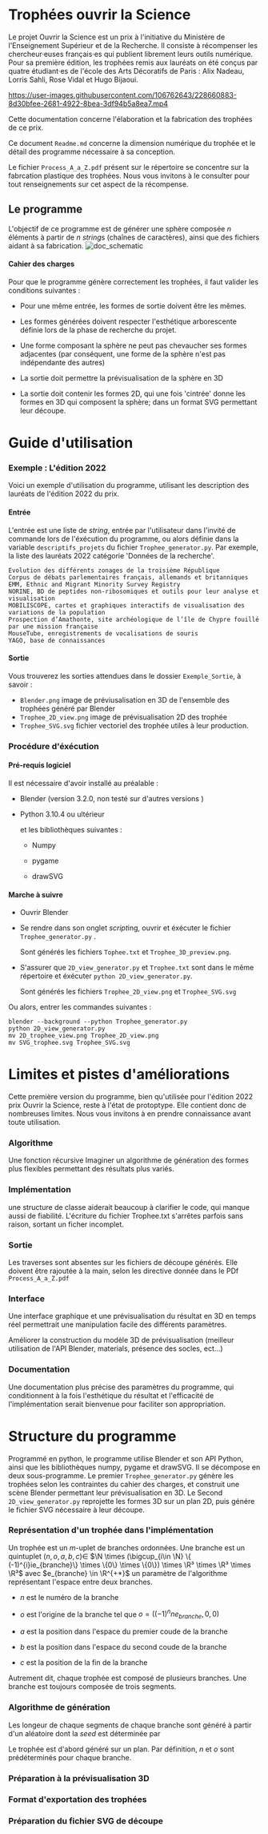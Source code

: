 # Trophées ouvrir la Science

Le projet Ouvrir la Science est un prix à l'initiative  du Ministère de l'Enseignement Supérieur et de la Recherche. Il consiste à récompenser les chercheur·euses français·es qui publient librement leurs outils numérique.  Pour sa première édition,  les trophées remis aux lauréats on été conçus par quatre étudiant·es de l'école des Arts Décoratifs de Paris :  Alix Nadeau, Lorris Sahli, Rose Vidal et Hugo Bijaoui.

https://user-images.githubusercontent.com/106762643/228660883-8d30bfee-2681-4922-8bea-3df94b5a8ea7.mp4

Cette documentation concerne l'élaboration et la fabrication des trophées de ce prix. 

Ce document `Readme.md` concerne la dimension numérique du trophée et le détail des programme nécessaire à sa conception. 

Le fichier `Process_A_a_Z.pdf` présent sur le répertoire se concentre sur la fabrcation plastique des trophées. Nous vous invitons à le consulter pour tout renseignements sur cet aspect de la récompense.


## Le programme

L'objectif de ce programme est de générer une sphère composée $n$ éléments à partir de $n$ *string*s (chaînes de caractères), ainsi que des fichiers aidant à sa fabrication. 
![doc_schematic](https://user-images.githubusercontent.com/91726252/229767439-15274b76-7629-405d-8ef8-0d283c0d15f1.png)

#### Cahier des charges

Pour que le programme génère correctement les trophées, il faut valider les conditions suivantes : 

* Pour une même entrée, les formes de sortie doivent être les mêmes.

* Les formes générées doivent respecter l'esthétique arborescente définie lors de la phase de recherche du projet. 

* Une forme composant la sphère ne peut pas chevaucher ses formes adjacentes (par conséquent, une forme de la sphère n'est pas indépendante des autres)

* La sortie doit permettre la prévisualisation de la sphère en 3D

* La sortie doit contenir les formes 2D, qui une fois 'cintrée' donne les formes en 3D qui composent la sphère; dans un format SVG permettant leur découpe. 

# Guide d'utilisation

### Exemple : L'édition 2022

Voici un exemple d'utilisation du programme, utilisant les description des lauréats de l'édition 2022 du prix. 

#### Entrée

L'entrée est une liste de *string*, entrée par l'utilisateur dans l'invité de commande lors de l'éxécution du programme, ou alors définie dans la variable `descriptifs_projets` du fichier `Trophee_generator.py`. Par exemple, la liste des lauréats 2022 catégorie 'Données de la recherche'.

```
Evolution des différents zonages de la troisième République
Corpus de débats parlementaires français, allemands et britanniques 
EMM, Ethnic and Migrant Minority Survey Registry
NORINE, BD de peptides non-ribosomiques et outils pour leur analyse et visualisation
MOBILISCOPE, cartes et graphiques interactifs de visualisation des variations de la population
Prospection d’Amathonte, site archéologique de l’île de Chypre fouillé par une mission française
MouseTube, enregistrements de vocalisations de souris
YAGO, base de connaissances
```
#### Sortie

Vous trouverez les sorties attendues dans le dossier `Exemple_Sortie`, à savoir : 
* `Blender.png` image de préviusalisation en 3D de l'ensemble des trophées généré par Blender
* `Trophee_2D_view.png` image de prévisualisation 2D des trophée
* `Trophee_SVG.svg` fichier vectoriel des trophée utiles à leur production.

### Procédure d'éxécution

#### Pré-requis logiciel

Il est nécessaire d'avoir installé au préalable :

* Blender (version 3.2.0, non testé sur d'autres versions )

* Python 3.10.4 ou ultérieur 
  
  et les bibliothèques suivantes : 
  
  * Numpy
  
  * pygame
  
  * drawSVG

#### Marche à suivre

* Ouvrir Blender

* Se rendre dans son onglet *script*ing, ouvrir et éxécuter le fichier `Trophee_generator.py` . 
  
  Sont générés les fichiers `Tophee.txt` et `Trophee_3D_preview.png`.

* S'assurer que `2D_view_generator.py` et `Trophee.txt` sont dans le même répertoire et éxécuter `python 2D_view_generator.py`.
  
  Sont générés les fichiers `Trophee_2D_view.png` et `Trophee_SVG.svg`
  
Ou alors, entrer les commandes suivantes : 
  ```
  blender --background --python Trophee_generator.py
  python 2D_view_generator.py
  mv 2D_trophee_view.png Trophee_2D_view.png
  mv SVG_trophee.svg Trophee_SVG.svg
  ```

# Limites et pistes d'améliorations

Cette première version du programme, bien qu'utilisée pour l'édition 2022 prix Ouvrir la Science, reste à l'état de protoptype. Elle contient donc de nombreuses limites. Nous vous invitons à en prendre connaissance avant toute utilisation.

### Algorithme

Une fonction récursive
Imaginer un algorithme de génération des formes plus flexibles permettant des résultats plus variés. 

### Implémentation

une structure de classe aiderait beaucoup à clarifier le code, qui manque aussi de fiabilité.
L'écriture du fichier Trophee.txt s'arrêtes parfois sans raison, sortant un ficher incomplet.

### Sortie

Les traverses sont absentes sur les fichiers de découpe générés. Elle doivent être rajoutée à la main, selon les directive donnée dans le PDf `Process_A_a_Z.pdf`

### Interface

Une interface graphique et une prévisualisation du résultat en 3D en temps réel permettrait une manipulation facile des différents paramètres.

Améliorer la construction du modèle 3D de prévisualisation (meilleur utilisation de l'API Blender, materials, présence des socles, ect...)

### Documentation

Une documentation plus précise des paramètres du programme, qui conditionnent à la fois l'esthétique du résultat et l'efficacité de l'implémentation serait bienvenue pour faciliter son appropriation.


# Structure du programme

Programmé en python, le programme utilise Blender et son API Python, ainsi que les bibliothèques numpy, pygame et drawSVG. Il se décompose en deux sous-programme.
Le premier `Trophee_generator.py` génère les trophées selon les contraintes du cahier des charges, et construit une scène Blender permettant leur prévisualisation en 3D.
Le Second `2D_view_generator.py` reprojette les formes 3D sur un plan 2D, puis génére le fichier SVG nécessaire à leur découpe. 

### Représentation d'un trophée dans l'implémentation

Un trophée est un $m$-uplet de branches ordonnées. Une branche est un quintuplet $(n,o,a,b,c) \in$ $\N \times (\bigcup_{i\in \N} \{ (-1)^{i}ie_{branche}\} \times \{0\} \times \{0\}) \times \R³ \times \R³ \times \R³$  avec $e_{branche} \in \R^{+*}$ un paramètre de l'algorithme représentant l'espace entre deux branches. 

- $n$ est le numéro de la branche 

- $o$ est l'origine de la branche tel que $o=((-1)^n ne_{branche},0,0)$

- $a$ est la position dans l'espace du premier coude de la branche

- $b$ est la position dans l'espace du second coude de la branche

- $c$ est la position de la fin de la branche

Autrement dit, chaque trophée est composé de plusieurs branches. Une branche est toujours composée de trois segments.

### Algorithme de génération

Les longeur de chaque segments de chaque branche sont généré à partir d'un aléatoire dont la *seed* est déterminée par 

Le trophée est d'abord généré sur un plan. Par définition, $n$ et $o$ sont prédéterminés pour chaque branche. 

### Préparation à la prévisualisation 3D

### Format d'exportation des trophées

### Préparation du fichier SVG de découpe


